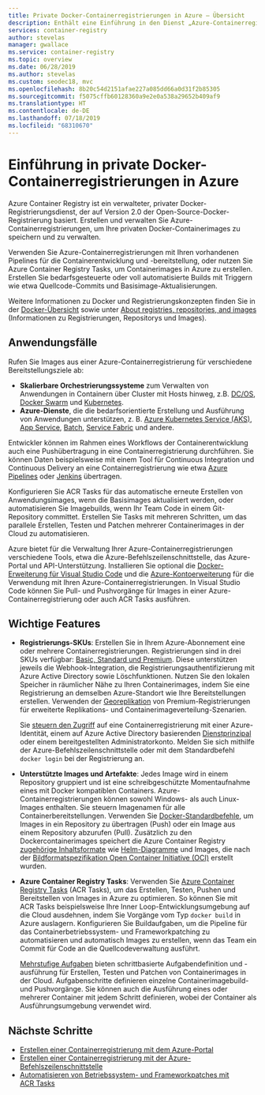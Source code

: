 ```yaml
---
title: Private Docker-Containerregistrierungen in Azure – Übersicht
description: Enthält eine Einführung in den Dienst „Azure-Containerregistrierung“ und die Bereitstellung von cloudbasierten, verwalteten, privaten Docker-Registrierungen.
services: container-registry
author: stevelas
manager: gwallace
ms.service: container-registry
ms.topic: overview
ms.date: 06/28/2019
ms.author: stevelas
ms.custom: seodec18, mvc
ms.openlocfilehash: 8b20c54d2151afae227a085dd66a0d31f2b85305
ms.sourcegitcommit: f5075cffb60128360a9e2e0a538a29652b409af9
ms.translationtype: HT
ms.contentlocale: de-DE
ms.lasthandoff: 07/18/2019
ms.locfileid: "68310670"
---
```

# <a name="introduction-to-private-docker-container-registries-in-azure"></a>Einführung in private Docker-Containerregistrierungen in Azure

Azure Container Registry ist ein verwalteter, privater Docker-Registrierungsdienst, der auf Version 2.0 der Open-Source-Docker-Registrierung basiert. Erstellen und verwalten Sie Azure-Containerregistrierungen, um Ihre privaten Docker-Containerimages zu speichern und zu verwalten.

Verwenden Sie Azure-Containerregistrierungen mit Ihren vorhandenen Pipelines für die Containerentwicklung und -bereitstellung, oder nutzen Sie Azure Container Registry Tasks, um Containerimages in Azure zu erstellen. Erstellen Sie bedarfsgesteuerte oder voll automatisierte Builds mit Triggern wie etwa Quellcode-Commits und Basisimage-Aktualisierungen.

Weitere Informationen zu Docker und Registrierungskonzepten finden Sie in der [Docker-Übersicht](https://docs.docker.com/engine/docker-overview/) sowie unter [About registries, repositories, and images](container-registry-concepts.md) (Informationen zu Registrierungen, Repositorys und Images).

## <a name="use-cases"></a>Anwendungsfälle

Rufen Sie Images aus einer Azure-Containerregistrierung für verschiedene Bereitstellungsziele ab:

* **Skalierbare Orchestrierungssysteme** zum Verwalten von Anwendungen in Containern über Cluster mit Hosts hinweg, z.B. [DC/OS](https://kubernetes.io/docs/), [Docker Swarm](https://docs.mesosphere.com/) und [Kubernetes](https://docs.docker.com/swarm/).
* **Azure-Dienste**, die die bedarfsorientierte Erstellung und Ausführung von Anwendungen unterstützen, z. B. [Azure Kubernetes Service (AKS)](../aks/index.yml), [App Service](../app-service/index.yml), [Batch](../batch/index.yml), [Service Fabric](/azure/service-fabric/) und andere.

Entwickler können im Rahmen eines Workflows der Containerentwicklung auch eine Pushübertragung in eine Containerregistrierung durchführen. Sie können Daten beispielsweise mit einem Tool für Continuous Integration und Continuous Delivery an eine Containerregistrierung wie etwa [Azure Pipelines](/azure/devops/pipelines/get-started/what-is-azure-pipelines) oder [Jenkins](https://jenkins.io/) übertragen.

Konfigurieren Sie ACR Tasks für das automatische erneute Erstellen von Anwendungsimages, wenn die Basisimages aktualisiert werden, oder automatisieren Sie Imagebuilds, wenn Ihr Team Code in einem Git-Repository committet. Erstellen Sie Tasks mit mehreren Schritten, um das parallele Erstellen, Testen und Patchen mehrerer Containerimages in der Cloud zu automatisieren.

Azure bietet für die Verwaltung Ihrer Azure-Containerregistrierungen verschiedene Tools, etwa die Azure-Befehlszeilenschnittstelle, das Azure-Portal und API-Unterstützung. Installieren Sie optional die [Docker-Erweiterung für Visual Studio Code](https://code.visualstudio.com/docs/azure/docker) und die [Azure-Kontoerweiterung](https://marketplace.visualstudio.com/items?itemName=ms-vscode.azure-account) für die Verwendung mit Ihren Azure-Containerregistrierungen. In Visual Studio Code können Sie Pull- und Pushvorgänge für Images in einer Azure-Containerregistrierung oder auch ACR Tasks ausführen.

## <a name="key-features"></a>Wichtige Features

* **Registrierungs-SKUs**: Erstellen Sie in Ihrem Azure-Abonnement eine oder mehrere Containerregistrierungen. Registrierungen sind in drei SKUs verfügbar: [Basic, Standard und Premium](container-registry-skus.md). Diese unterstützen jeweils die Webhook-Integration, die Registrierungsauthentifizierung mit Azure Active Directory sowie Löschfunktionen. Nutzen Sie den lokalen Speicher in räumlicher Nähe zu Ihren Containerimages, indem Sie eine Registrierung an demselben Azure-Standort wie Ihre Bereitstellungen erstellen. Verwenden der [Georeplikation](container-registry-geo-replication.md) von Premium-Registrierungen für erweiterte Replikations- und Containerimageverteilung-Szenarien. 

  Sie [steuern den Zugriff](container-registry-authentication.md) auf eine Containerregistrierung mit einer Azure-Identität, einem auf Azure Active Directory basierenden [Dienstprinzipal](../active-directory/develop/app-objects-and-service-principals.md) oder einem bereitgestellten Administratorkonto. Melden Sie sich mithilfe der Azure-Befehlszeilenschnittstelle oder mit dem Standardbefehl `docker login` bei der Registrierung an.

* **Unterstützte Images und Artefakte**: Jedes Image wird in einem Repository gruppiert und ist eine schreibgeschützte Momentaufnahme eines mit Docker kompatiblen Containers. Azure-Containerregistrierungen können sowohl Windows- als auch Linux-Images enthalten. Sie steuern Imagenamen für alle Containerbereitstellungen. Verwenden Sie [Docker-Standardbefehle](https://docs.docker.com/engine/reference/commandline/), um Images in ein Repository zu übertragen (Push) oder ein Image aus einem Repository abzurufen (Pull). Zusätzlich zu den Dockercontainerimages speichert die Azure Container Registry [zugehörige Inhaltsformate](container-registry-image-formats.md) wie [Helm-Diagramme](container-registry-helm-repos.md) und Images, die nach der [Bildformatspezifikation Open Container Initiative (OCI)](https://github.com/opencontainers/image-spec/blob/master/spec.md) erstellt wurden.

* **Azure Container Registry Tasks**: Verwenden Sie [Azure Container Registry Tasks](container-registry-tasks-overview.md) (ACR Tasks), um das Erstellen, Testen, Pushen und Bereitstellen von Images in Azure zu optimieren. So können Sie mit ACR Tasks beispielsweise Ihre Inner Loop-Entwicklungsumgebung auf die Cloud ausdehnen, indem Sie Vorgänge vom Typ `docker build` in Azure auslagern. Konfigurieren Sie Buildaufgaben, um die Pipeline für das Containerbetriebssystem- und Frameworkpatching zu automatisieren und automatisch Images zu erstellen, wenn das Team ein Commit für Code an die Quellcodeverwaltung ausführt.

  [Mehrstufige Aufgaben](container-registry-tasks-overview.md#multi-step-tasks) bieten schrittbasierte Aufgabendefinition und -ausführung für Erstellen, Testen und Patchen von Containerimages in der Cloud. Aufgabenschritte definieren einzelne Containerimagebuild- und Pushvorgänge. Sie können auch die Ausführung eines oder mehrerer Container mit jedem Schritt definieren, wobei der Container als Ausführungsumgebung verwendet wird.

## <a name="next-steps"></a>Nächste Schritte

* [Erstellen einer Containerregistrierung mit dem Azure-Portal](container-registry-get-started-portal.md)
* [Erstellen einer Containerregistrierung mit der Azure-Befehlszeilenschnittstelle](container-registry-get-started-azure-cli.md)
* [Automatisieren von Betriebssystem- und Frameworkpatches mit ACR Tasks](container-registry-tasks-overview.md)
